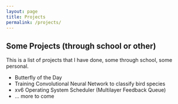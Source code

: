 ```yaml
---
layout: page
title: Projects
permalink: /projects/
---
```


## Some Projects (through school or other)
This is a list of projects that I have done, some through school, some personal.
  - Butterfly of the Day
  - Training Convolutional Neural Network to classify bird species
  - xv6 Operating System Scheduler (Multilayer Feedback Queue)
  - ... more to come

